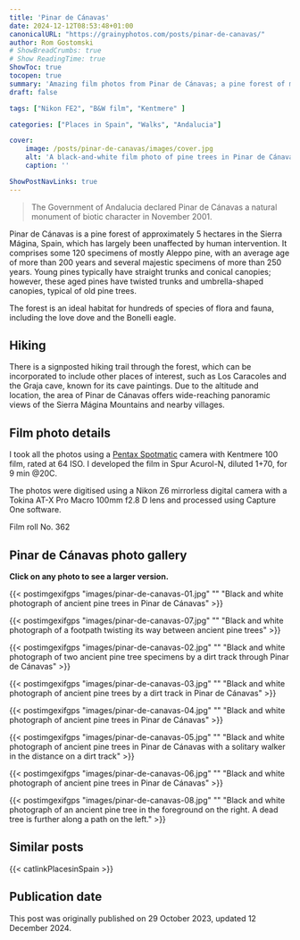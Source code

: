 ```yaml
---
title: 'Pinar de Cánavas'
date: 2024-12-12T08:53:48+01:00
canonicalURL: "https://grainyphotos.com/posts/pinar-de-canavas/"
author: Rom Gostomski
# ShowBreadCrumbs: true
# Show ReadingTime: true
ShowToc: true
tocopen: true
summary: 'Amazing film photos from Pinar de Cánavas; a pine forest of mostly Aleppo pines, with an average age of more than 200 years and several majestic specimens of more than 250 years.'
draft: false

tags: ["Nikon FE2", "B&W film", "Kentmere" ]

categories: ["Places in Spain", "Walks", "Andalucia"]

cover:
    image: /posts/pinar-de-canavas/images/cover.jpg
    alt: 'A black-and-white film photo of pine trees in Pinar de Cánavas'
    caption: ''

ShowPostNavLinks: true
---
```

> The Government of Andalucia declared Pinar de Cánavas a natural monument of biotic character in November 2001.

Pinar de Cánavas is a pine forest of approximately 5 hectares in the Sierra Mágina, Spain, which has largely been unaffected by human intervention. It comprises some 120 specimens of mostly Aleppo pine, with an average age of more than 200 years and several majestic specimens of more than 250 years. Young pines typically have straight trunks and conical canopies; however, these aged pines have twisted trunks and umbrella-shaped canopies, typical of old pine trees.

The forest is an ideal habitat for hundreds of species of flora and fauna, including the love dove and the Bonelli eagle.

## Hiking

There is a signposted hiking trail through the forest, which can be incorporated to include other places of interest, such as Los Caracoles and the Graja cave, known for its cave paintings. Due to the altitude and location, the area of Pinar de Cánavas offers wide-reaching panoramic views of the Sierra Mágina Mountains and nearby villages.


## Film photo details

I took all the photos using a [Pentax Spotmatic](https://grainyphotos.com/gear/cameras/asahi-spotmatic/) camera with Kentmere 100 film, rated at 64 ISO. I developed the film in Spur Acurol-N, diluted 1+70, for 9 min @20C.

The photos were digitised using a Nikon Z6 mirrorless digital camera with a Tokina AT-X Pro Macro 100mm f2.8 D lens and processed using Capture One software.

Film roll No. 362

## Pinar de Cánavas photo gallery

**Click on any photo to see a larger version.**

{{< postimgexifgps "images/pinar-de-canavas-01.jpg" 
"" 
"Black and white photograph of ancient pine trees in Pinar de Cánavas" >}}

{{< postimgexifgps "images/pinar-de-canavas-07.jpg" 
"" 
"Black and white photograph of a footpath twisting its way between ancient pine trees" >}}

{{< postimgexifgps "images/pinar-de-canavas-02.jpg" 
"" 
"Black and white photograph of two ancient pine tree specimens by a dirt track through Pinar de Cánavas" >}}

{{< postimgexifgps "images/pinar-de-canavas-03.jpg" 
"" 
"Black and white photograph of ancient pine trees by a dirt track in Pinar de Cánavas" >}}

{{< postimgexifgps "images/pinar-de-canavas-04.jpg" 
"" 
"Black and white photograph of ancient pine trees in Pinar de Cánavas" >}}

{{< postimgexifgps "images/pinar-de-canavas-05.jpg" 
"" 
"Black and white photograph of ancient pine trees in Pinar de Cánavas with a solitary walker in the distance on a dirt track" >}}

{{< postimgexifgps "images/pinar-de-canavas-06.jpg" 
"" 
"Black and white photograph of ancient pine trees in Pinar de Cánavas" >}}

{{< postimgexifgps "images/pinar-de-canavas-08.jpg" 
"" 
"Black and white photograph of an ancient pine tree in the foreground on the right. A dead tree is further along a path on the left." >}}

## Similar posts

{{< catlinkPlacesinSpain >}}

## Publication date

This post was originally published on 29 October 2023, updated 12 December 2024.